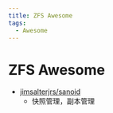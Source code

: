 ```yaml
---
title: ZFS Awesome
tags:
  - Awesome
---
```


# ZFS Awesome

- [jimsalterjrs/sanoid](https://github.com/jimsalterjrs/sanoid)
  - 快照管理，副本管理
